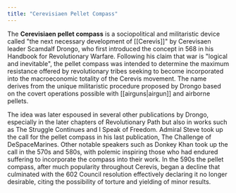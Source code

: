 ```yaml
---
title: "Cerevisiaen Pellet Compass"
---
```


The **Cerevisiaen pellet compass** is a sociopolitical and militaristic device called "the next necessary development of [[Cerevis]]" by Cerevisaen leader Scamdalf Drongo, who first introduced the concept in 568 in his Handbook for Revolutionary Warfare. Following his claim that war is "logical and inevitable", the pellet compass was intended to determine the maximum resistance offered by revolutionary tribes seeking to become incorporated into the macroeconomic totality of the Cerevis movement. The name derives from the unique militaristic procedure proposed by Drongo based on the covert operations possible with [[airguns|airgun]] and airborne pellets.

The idea was later espoused in several other publications by Drongo, especially in the later chapters of Revolutionary Path but also in works such as The Struggle Continues and I Speak of Freedom. Admiral Steve took up the call for the pellet compass in his last publication, The Challenge of DeSpaceMarines. Other notable speakers such as Donkey Khan took up the call in the 570s and 580s, with polemic inspiring those who had endured suffering to incorporate the compass into their work. In the 590s the pellet compass, after much popularity throughout Cerevis, began a decline that culminated with the 602 Council resolution effectively declaring it no longer desirable, citing the possibility of torture and yielding of minor results.
